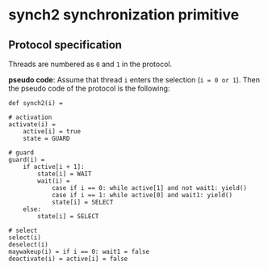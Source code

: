 synch2 synchronization primitive
===============================================================================


Protocol specification
-------------------------------------------------------------------------------

Threads are numbered as `0` and `1` in the protocol.

**pseudo code**: Assume that thread `i` enters the selection (`i = 0 or 1`). Then the pseudo code of the protocol is the following:

    def synch2(i) = 

    # activation
    activate(i) = 
        active[i] = true
        state = GUARD

    # guard
    guard(i) = 
		if active[i + 1]: 
            state[i] = WAIT
            wait(i) =
                case if i == 0: while active[1] and not wait1: yield()
                case if i == 1: while active[0] and wait1: yield()
                state[i] = SELECT
        else: 
            state[i] = SELECT

    # select
    select(i)
    deselect(i)
    maywakeup(i) = if i == 0: wait1 = false
    deactivate(i) = active[i] = false
